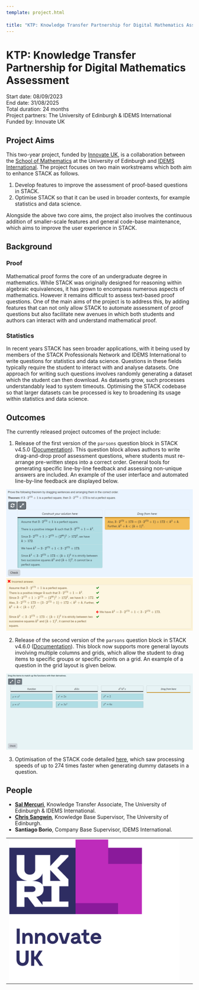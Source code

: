 ```yaml
---
template: project.html

title: "KTP: Knowledge Transfer Partnership for Digital Mathematics Assessment"
---
```

# KTP: Knowledge Transfer Partnership for Digital Mathematics Assessment
<p class="figure-caption">Start date: 08/09/2023<br>
End date: 31/08/2025 <br>
Total duration: 24 months <br>
Project partners: The University of Edinburgh & IDEMS International <br>
Funded by: Innovate UK</p>

## Project Aims

This two-year project, funded by [Innovate UK](https://www.ukri.org/councils/innovate-uk/), is a collaboration between the [School of Mathematics](https://www.maths.ed.ac.uk/school-of-mathematics) at the University of Edinburgh and [IDEMS International](https://www.idems.international/). The project focuses on two main workstreams which both aim to enhance STACK as follows. 
1. Develop features to improve the assessment of proof-based questions in STACK.
2. Optimise STACK so that it can be used in broader contexts, for example statistics and data science.

Alongside the above two core aims, the project also involves the continuous addition of smaller-scale features and general code-base maintenance, which aims to improve the user experience in STACK.

## Background

### Proof

Mathematical proof forms the core of an undergraduate degree in mathematics. While STACK was originally designed for reasoning within algebraic equivalences, it has grown to encompass numerous aspects of mathematics.
However it remains difficult to assess text-based proof questions. 
One of the main aims of the project is to address this, by adding features that can not only allow STACK to automate assessment of proof questions but also facilitate new avenues in which both students and authors can interact with and understand mathematical proof.

### Statistics 

In recent years STACK has seen broader applications, with it being used by members of the STACK Professionals Network and IDEMS International to write questions for statistics and data science. 
Questions in these fields typically require the student to interact with and analyse datasets. 
One approach for writing such questions involves randomly generating a dataset which the student can then download.
As datasets grow, such processes understandably lead to system timeouts. 
Optimising the STACK codebase so that larger datasets can be processed is key to broadening its usage within statistics and data science.

## Outcomes 

The currently released project outcomes of the project include:
1. Release of the first version of the `parsons` question block in STACK v4.5.0 ([Documentation](https://docs.stack-assessment.org/en/Topics/Parsons/)). This question block allows authors to write drag-and-drop proof assessment questions, where students must re-arrange pre-written steps into a correct order. General tools for generating specific line-by-line feedback and assessing non-unique answers are included. An example of the user interface and automated line-by-line feedback are displayed below.

<img src="Images/2024-Nested-Proof-study-example.png" alt="Parson's student interface">

<img src="Images/2024-Nested-Proof-study-feedback.png" alt="Parson's feedback">

2. Release of the second version of the `parsons` question block in STACK v4.6.0 ([Documentation](https://docs.stack-assessment.org/en/Topics/Matching/)). This block now supports more general layouts involving multiple columns and grids, which allow the student to drag items to specific groups or specific points on a grid. An example of a question in the grid layout is given below.

<img src="Images/grid_example.png" alt="Grid Parson's example">

3. Optimisation of the STACK code detailed [here](https://docs.stack-assessment.org/en/Developer/Optimising_STACK_for_large_Maxima_variables/), which saw processing speeds of up to 274 times faster when generating dummy datasets in a question.

## People

- <strong>[Sal Mercuri](https://www.maths.ed.ac.uk/~smercuri/)</strong>, Knowledge Transfer Associate, The University of Edinburgh & IDEMS International.
- <strong>[Chris Sangwin](https://www.maths.ed.ac.uk/~csangwin/)</strong>, Knowledge Base Supervisor, The University of Edinburgh.
- <strong>Santiago Borio</strong>, Company Base Supervisor, IDEMS International.

<table>
<tr>
<td><img width="100%" src="Images/ukri-innovate-uk-square-logo.png" alt="Innovate UK Logo"></td>
<td align="left"></td>
<td>
</tr>
</table>
